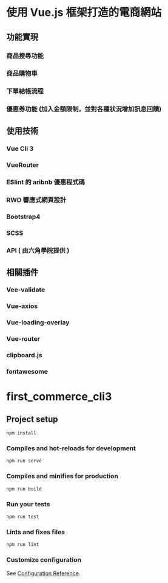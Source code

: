 # 使用 Vue.js 框架打造的電商網站

## 功能實現

### 商品搜尋功能
### 商品購物車
### 下單結帳流程
### 優惠券功能 (加入金額限制，並對各種狀況增加訊息回饋)

## 使用技術

### Vue Cli 3 
### VueRouter
### ESlint 的 aribnb 優惠程式碼
### RWD 響應式網頁設計
### Bootstrap4
### SCSS
### API ( 由六角學院提供 )

## 相關插件

### Vee-validate
### Vue-axios
### Vue-loading-overlay
### Vue-router
### clipboard.js
### fontawesome


# first_commerce_cli3

## Project setup
```
npm install
```

### Compiles and hot-reloads for development
```
npm run serve
```

### Compiles and minifies for production
```
npm run build
```

### Run your tests
```
npm run test
```

### Lints and fixes files
```
npm run lint
```

### Customize configuration
See [Configuration Reference](https://cli.vuejs.org/config/).

